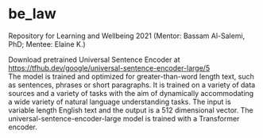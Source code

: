 # be_law
Repository for Learning and Wellbeing 2021 (Mentor: Bassam Al-Salemi, PhD; Mentee: Elaine K.)

Download pretrained Universal Sentence Encoder at https://tfhub.dev/google/universal-sentence-encoder-large/5  
The model is trained and optimized for greater-than-word length text, such as sentences, phrases or short paragraphs. It is trained on a variety of data sources and a variety of tasks with the aim of dynamically accommodating a wide variety of natural language understanding tasks. The input is variable length English text and the output is a 512 dimensional vector. The universal-sentence-encoder-large model is trained with a Transformer encoder.

